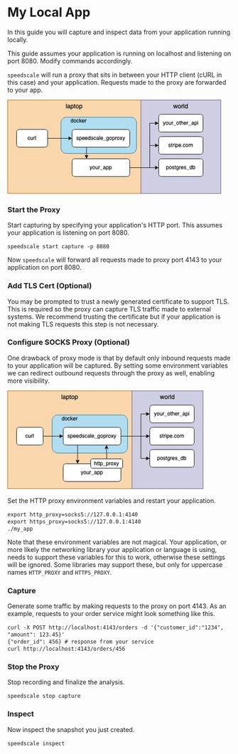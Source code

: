 
# My Local App

In this guide you will capture and inspect data from your application running
locally.

This guide assumes your application is running on localhost and listening on port 8080.  Modify commands accordingly.

`speedscale` will run a proxy that sits in between your HTTP client (cURL in this case) and your application.  Requests made to the proxy are forwarded to your app.

![](./my-app-container.drawio(3).png)

### Start the Proxy

Start capturing by specifying your application's HTTP port.  This assumes your application is listening on port 8080.

```
speedscale start capture -p 8080
```

Now `speedscale` will forward all requests made to proxy port 4143 to your application on port 8080.&#x20;

### Add TLS Cert (Optional)

You may be prompted to trust a newly generated certificate to support TLS.  This is required so the proxy can capture TLS traffic made to external systems.  We recommend trusting the certificate but if your application is not making TLS requests this step is not necessary.

### Configure SOCKS Proxy (Optional)

One drawback of proxy mode is that by default only inbound requests made to your application will be captured.  By setting some environment variables we can redirect outbound requests through the proxy as well, enabling more visibility.

![](./proxy-socks.drawio.png)

Set the HTTP proxy environment variables and restart your application.

```
export http_proxy=socks5://127.0.0.1:4140
export https_proxy=socks5://127.0.0.1:4140
./my_app
```

Note that these environment variables are not magical.  Your application, or more likely the networking library your application or language is using, needs to support these variables for this to work, otherwise these settings will be ignored. Some libraries may support these, but only for uppercase names `HTTP_PROXY` and `HTTPS_PROXY`.

### Capture

Generate some traffic by making requests to the proxy on port 4143. As an example, requests to your order service might look something like this.

```
curl -X POST http://localhost:4143/orders -d '{"customer_id":"1234", "amount": 123.45}'
{"order_id": 456} # response from your service
curl http://localhost:4143/orders/456
```

### Stop the Proxy

Stop recording and finalize the analysis.

```
speedscale stop capture
```

### Inspect

Now inspect the snapshot you just created.

```
speedscale inspect
```
